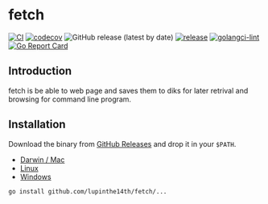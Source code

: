 # fetch
[![CI](https://github.com/lupinthe14th/fetch/actions/workflows/test.yml/badge.svg)](https://github.com/lupinthe14th/fetch/actions/workflows/test.yml)
[![codecov](https://codecov.io/gh/lupinthe14th/fetch/branch/main/graph/badge.svg?token=7jb2tR1M14)](https://codecov.io/gh/lupinthe14th/fetch)
![GitHub release (latest by date)](https://img.shields.io/github/v/release/lupinthe14th/fetch)
[![release](https://github.com/lupinthe14th/fetch/actions/workflows/releaser.yml/badge.svg)](https://github.com/lupinthe14th/fetch/actions/workflows/releaser.yml)
[![golangci-lint](https://github.com/lupinthe14th/fetch/actions/workflows/golangci-lint.yml/badge.svg)](https://github.com/lupinthe14th/fetch/actions/workflows/golangci-lint.yml)
[![Go Report Card](https://goreportcard.com/badge/github.com/lupinthe14th/fetch)][goreportcard]

## Introduction
fetch is be able to web page and saves them to diks for later retrival and browsing for command line program.

## Installation

Download the binary from [GitHub Releases][release] and drop it in your `$PATH`.

- [Darwin / Mac][release]
- [Linux][release]
- [Windows][release]

```
go install github.com/lupinthe14th/fetch/...
```

<!-- links -->
[goreportcard]: https://goreportcard.com/report/github.com/lupinthe14th/fetch
[release]: https://github.com/lupinthe14th/fetch/releases/latest
